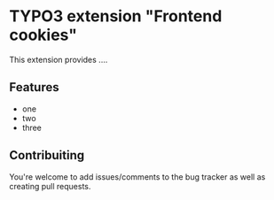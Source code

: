 # TYPO3 extension "Frontend cookies"

This extension provides ....

## Features

* one
* two
* three

## Contribuiting

You're welcome to add issues/comments to the bug tracker as well as
creating pull requests.
